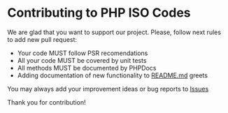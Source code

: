 Contributing to PHP ISO Codes
=============================

We are glad that you want to support our project. Please, follow next rules to add new pull request:

* Your code MUST follow PSR recomendations
* All your code MUST be covered by unit tests
* All methods MUST be documented by PHPDocs
* Adding documentation of new functionality to [README.md](https://github.com/sokil/php-isocodes/blob/master/README.md) greets

You may always add your improvement ideas or bug reports to [Issues](https://github.com/sokil/php-isocodes/issues)

Thank you for contribution!
